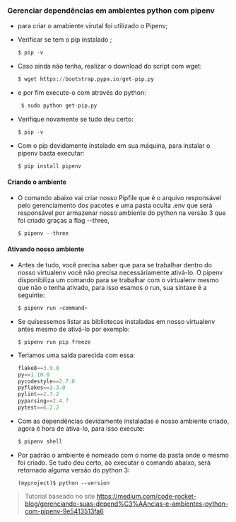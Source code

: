 ### Gerenciar dependências em ambientes python com pipenv

- para criar o amabiente virutal foi utilizado o Pipenv;

- Verificar se tem o pip instalado ;

  ```python
  $ pip -v
  ```

- Caso ainda não tenha, realizar o download do script com wget:

  ```python
  $ wget https://bootstrap.pypa.io/get-pip.py
  ```

- e por fim execute-o com através do python:

  ```python
   $ sudo python get-pip.py
  ```

- Verifique novamente se tudo deu certo:

  ```python
  $ pip -v
  ```

- Com o pip devidamente instalado em sua máquina, para instalar o pipenv basta executar:

  ```python
  $ pip install pipenv		
  ```

#### Criando o ambiente 

- O comando abaixo vai criar nosso Pipfile que é o arquivo responsável pelo gerenciamento dos pacotes e uma pasta oculta .env que será responsável por armazenar nosso ambiente do python na versão 3 que foi criado graças a flag --three, 

  ```python
  $ pipenv --three
  ```

#### Ativando nosso ambiente

- Antes de tudo, você precisa saber que para se trabalhar dentro do nosso virtualenv você não precisa necessáriamente ativá-lo. O pipenv disponibiliza um comando para se trabalhar com o virtualenv mesmo que não o tenha ativado, para isso esamos o run, sua sintaxe é a seguinte:

  ```python
  $ pipenv run <command>
  ```

- Se quisessemos listar as bibliotecas instaladas em nosso virtualenv antes mesmo de ativá-lo por exemplo:

  ```
  $ pipenv run pip freeze
  ```

- Teriamos uma saída parecida com essa:

  ```python
  flake8==3.9.0
  py==1.10.0
  pycodestyle==2.7.0
  pyflakes==2.3.0
  pylint==2.7.2
  pyparsing==2.4.7
  pytest==6.2.2
  ```

- Com as dependências devidamente instaladas e nosso ambiente criado, agora é hora de ativa-lo, para isso execute:

  ```python
  $ pipenv shell
  ```

- Por padrão o ambiente é nomeado com o nome da pasta onde o mesmo foi criado. Se tudo deu certo, ao executar o comando abaixo, será retornado alguma versão do python 3:

  ```
  (myproject)$ python --version
  ```

> Tutorial baseado no site https://medium.com/code-rocket-blog/gerenciando-suas-depend%C3%AAncias-e-ambientes-python-com-pipenv-9e5413513fa6
